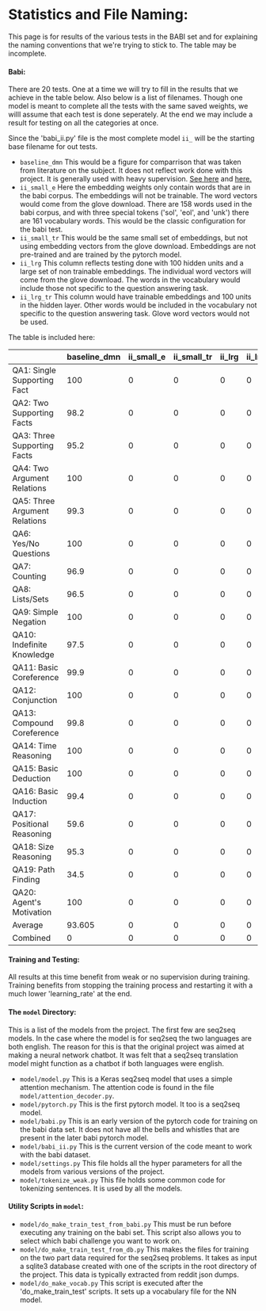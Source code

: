 # Statistics and File Naming:

This page is for results of the various tests in the BABI set and for explaining the naming conventions that we're trying to stick to. The  table may be incomplete.

#### Babi:
There are 20 tests. One at a time we will try to fill in the results that we achieve in the table below. Also below is a list of filenames. Though one model is meant to complete all the tests with the same saved weights, we willl assume that each test is done seperately. At the end we may include a result for testing on all the categories at once.

Since the 'babi_ii.py' file is the most complete model `ii_` will be the starting base filename for out tests.

* `baseline_dmn` This would be a figure for comparrison that was taken from literature on the subject. It does not reflect work done with this project. It is generally used with heavy supervision. [See here](https://arxiv.org/pdf/1506.07285.pdf) and [here.](https://yerevann.github.io/2016/02/05/implementing-dynamic-memory-networks/#initial-experiments)
* `ii_small_e` Here the embedding weights only contain words that are in the babi corpus. The embeddings will not be trainable. The word vectors would come from the glove download. There are 158 words used in the babi corpus, and with three special tokens ('sol', 'eol', and 'unk') there are 161 vocabulary words. This would be the classic configuration for the babi test.
* `ii_small_tr` This would be the same small set of embeddings, but not using embedding vectors from the glove download. Embeddings are not pre-trained and are trained by the pytorch model.
* `ii_lrg` This column reflects testing done with 100 hidden units and a large set of non trainable embeddings. The individual word vectors will come from the glove download. The words in the vocabulary would include those not specific to the question answering task.
* `ii_lrg_tr` This column would have trainable embeddings and 100 units in the hidden layer. Other words would be included in the vocabulary not specific to the question answering task. Glove word vectors would not be used.

The table is included here:

 |   | baseline_dmn | ii_small_e | ii_small_tr | ii_lrg  | ii_lrg_tr |
|-|-|-|-|-|-|
 | QA1: Single Supporting Fact | 100 | 0 | 0 | 0 | 0 |
 | QA2: Two Supporting Facts | 98.2 | 0 | 0 | 0 | 0 |
 | QA3: Three Supporting Facts | 95.2 | 0 | 0 | 0 | 0 |
 | QA4: Two Argument Relations | 100 | 0 | 0 | 0 | 0 |
 | QA5: Three Argument Relations | 99.3 | 0 | 0 | 0 | 0 |
 | QA6: Yes/No Questions | 100 | 0 | 0 | 0 | 0 |
 | QA7: Counting | 96.9 | 0 | 0 | 0 | 0 |
 | QA8: Lists/Sets | 96.5 | 0 | 0 | 0 | 0 |
 | QA9: Simple Negation | 100 | 0 | 0 | 0 | 0 |
 | QA10: Indefinite Knowledge | 97.5 | 0 | 0 | 0 | 0 |
 | QA11: Basic Coreference | 99.9 | 0 | 0 | 0 | 0 |
 | QA12: Conjunction | 100 | 0 | 0 | 0 | 0 |
 | QA13: Compound Coreference | 99.8 | 0 | 0 | 0 | 0 |
 | QA14: Time Reasoning | 100 | 0 | 0 | 0 | 0 |
 | QA15: Basic Deduction | 100 | 0 | 0 | 0 | 0 |
 | QA16: Basic Induction | 99.4 | 0 | 0 | 0 | 0 |
 | QA17: Positional Reasoning | 59.6 | 0 | 0 | 0 | 0 |
 | QA18: Size Reasoning | 95.3 | 0 | 0 | 0 | 0 |
 | QA19: Path Finding | 34.5 | 0 | 0 | 0 | 0|
 | QA20: Agent's Motivation | 100 | 0 | 0 | 0 | 0 |
 | Average | 93.605 | 0 | 0 | 0 | 0 |
 | Combined | 0 | 0 | 0 | 0 | 0 |

#### Training and Testing:
All results at this time benefit from weak or no supervision during training.
Training benefits from stopping the training process and restarting it with a much lower 'learning_rate' at the end.

#### The `model` Directory:

This is a list of the models from the project. The first few are seq2seq models. In the case where the model is for seq2seq the two languages are both english. The reason for this is that the original project was aimed at making a neural network chatbot.
It was felt that a seq2seq translation model might function as a chatbot if both languages were english.
* `model/model.py` This is a Keras seq2seq model that uses a simple attention mechanism. The attention code is found in the file `model/attention_decoder.py`.
* `model/pytorch.py` This is the first pytorch model. It too is a seq2seq model. 
* `model/babi.py` This is an early version of the pytorch code for training on the babi data set. It does not have all the bells and whistles that are present in the later babi pytorch model.
* `model/babi_ii.py` This is the current version of the code meant to work with the babi dataset.
* `model/settings.py` This file holds all the hyper parameters for all the models from various versions of the project.
* `model/tokenize_weak.py` This file holds some common code for tokenizing sentences. It is used by all the models.

#### Utility Scripts in `model`:
* `model/do_make_train_test_from_babi.py` This must be run before executing any training on the babi set. This script also allows you to select which babi challenge you want to work on.
* `model/do_make_train_test_from_db.py` This makes the files for training on the two part data required for the seq2seq problems. It takes as input a sqlite3 database created with one of the scripts in the root directory of the project. This data is typically extracted from reddit json dumps.
* `model/do_make_vocab.py` This script is executed after the 'do_make_train_test' scripts. It sets up a vocabulary file for the NN model.